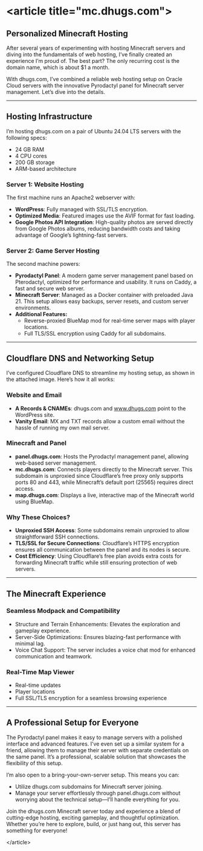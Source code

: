 # &lt;article title="mc.dhugs.com"&gt;

## Personalized Minecraft Hosting

After several years of experimenting with hosting Minecraft servers and diving into the fundamentals of web hosting, I’ve finally created an experience I’m proud of. The best part? The only recurring cost is the domain name, which is about $1 a month.

With dhugs.com, I’ve combined a reliable web hosting setup on Oracle Cloud servers with the innovative Pyrodactyl panel for Minecraft server management. Let’s dive into the details.

---

## Hosting Infrastructure

I’m hosting dhugs.com on a pair of Ubuntu 24.04 LTS servers with the following specs:

- 24 GB RAM
- 4 CPU cores
- 200 GB storage
- ARM-based architecture

### Server 1: Website Hosting

The first machine runs an Apache2 webserver with:

- **WordPress**: Fully managed with SSL/TLS encryption.
- **Optimized Media**: Featured images use the AVIF format for fast loading.
- **Google Photos API Integration**: High-quality photos are served directly from Google Photos albums, reducing bandwidth costs and taking advantage of Google’s lightning-fast servers.

### Server 2: Game Server Hosting

The second machine powers:

- **Pyrodactyl Panel**: A modern game server management panel based on Pterodactyl, optimized for performance and usability. It runs on Caddy, a fast and secure web server.
- **Minecraft Server**: Managed as a Docker container with preloaded Java 21. This setup allows easy backups, server resets, and custom server environments.
- **Additional Features:**
  - Reverse-proxied BlueMap mod for real-time server maps with player locations.
  - Full TLS/SSL encryption using Caddy for all subdomains.

---

## Cloudflare DNS and Networking Setup

I’ve configured Cloudflare DNS to streamline my hosting setup, as shown in the attached image. Here’s how it all works:

### Website and Email

- **A Records & CNAMEs**: dhugs.com and www.dhugs.com point to the WordPress site.
- **Vanity Email**: MX and TXT records allow a custom email without the hassle of running my own mail server.

### Minecraft and Panel

- **panel.dhugs.com**: Hosts the Pyrodactyl management panel, allowing web-based server management.
- **mc.dhugs.com**: Connects players directly to the Minecraft server. This subdomain is unproxied since Cloudflare’s free proxy only supports ports 80 and 443, while Minecraft’s default port (25565) requires direct access.
- **map.dhugs.com**: Displays a live, interactive map of the Minecraft world using BlueMap.

### Why These Choices?

- **Unproxied SSH Access**: Some subdomains remain unproxied to allow straightforward SSH connections.
- **TLS/SSL for Secure Connections**: Cloudflare’s HTTPS encryption ensures all communication between the panel and its nodes is secure.
- **Cost Efficiency**: Using Cloudflare’s free plan avoids extra costs for forwarding Minecraft traffic while still ensuring protection of web servers.

---

## The Minecraft Experience

### Seamless Modpack and Compatibility

- Structure and Terrain Enhancements: Elevates the exploration and gameplay experience.
- Server-Side Optimizations: Ensures blazing-fast performance with minimal lag.
- Voice Chat Support: The server includes a voice chat mod for enhanced communication and teamwork.

### Real-Time Map Viewer

- Real-time updates
- Player locations
- Full SSL/TLS encryption for a seamless browsing experience

---

## A Professional Setup for Everyone

The Pyrodactyl panel makes it easy to manage servers with a polished interface and advanced features. I’ve even set up a similar system for a friend, allowing them to manage their server with separate credentials on the same panel. It’s a professional, scalable solution that showcases the flexibility of this setup.

I’m also open to a bring-your-own-server setup. This means you can:

- Utilize dhugs.com subdomains for Minecraft server joining.
- Manage your server effortlessly through panel.dhugs.com without worrying about the technical setup—I’ll handle everything for you.

Join the dhugs.com Minecraft server today and experience a blend of cutting-edge hosting, exciting gameplay, and thoughtful optimization. Whether you’re here to explore, build, or just hang out, this server has something for everyone!

&lt;/article&gt;
